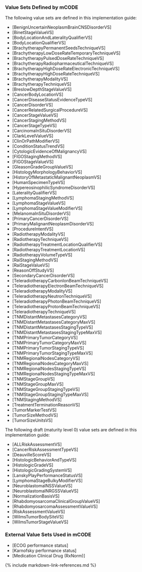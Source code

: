 ### Value Sets Defined by mCODE

The following value sets are defined in this implementation guide:

* [BenignUncertainNeoplasmBrainCNSDisorderVS]
* [BinetStageValueVS]
* [BodyLocationAndLateralityQualifierVS]
* [BodyLocationQualifierVS]
* [BrachytherapyPermanentSeedsTechniqueVS]
* [BrachytherapyLowDoseRateTemporaryTechniqueVS]
* [BrachytherapyPulsedDoseRateTechniqueVS]
* [BrachytherapyRadiopharmaceuticalTechniqueVS]
* [BrachytherapyHighDoseRateElectronicTechniqueVS]
* [BrachytherapyHighDoseRateTechniqueVS]
* [BrachytherapyModalityVS]
* [BrachytherapyTechniqueVS]
* [BreslowDepthStageValueVS]
* [CancerBodyLocationVS]
* [CancerDiseaseStatusEvidenceTypeVS]
* [CancerDisorderVS]
* [CancerRelatedSurgicalProcedureVS]
* [CancerStageValueVS]
* [CancerStagingMethodVS]
* [CancerStageTypeVS]
* [CarcinomaInSituDisorderVS]
* [ClarkLevelValueVS]  
* [ClinOrPathModifierVS]
* [ConditionStatusTrendVS]
* [CytologicEvidenceOfMalignancyVS]
* [FIGOStagingMethodVS]
* [FIGOStageValueVS]
* [GleasonGradeGroupValueVS]
* [HistologyMorphologyBehaviorVS]
* [HistoryOfMetastaticMalignantNeoplasmVS]
* [HumanSpecimenTypeVS]
* [HypereosinophilicSyndromeDisorderVS]
* [LateralityQualifierVS]
* [LymphomaStagingMethodVS]
* [LymphomaStageValueVS]
* [LymphomaStageValueModifierVS]
* [MelanomaInSituDisorderVS]
* [PrimaryCancerDisorderVS]
* [PrimaryMalignantNeoplasmDisorderVS]
* [ProcedureIntentVS]
* [RadiotherapyModalityVS]
* [RadiotherapyTechniqueVS]
* [RadiotherapyTreatmentLocationQualifierVS]
* [RadiotherapyTreatmentLocationVS]
* [RadiotherapyVolumeTypeVS]
* [RaiStagingMethodVS]
* [RaiStageValueVS]
* [ReasonOffStudyVS]
* [SecondaryCancerDisorderVS]
* [TeleradiotherapyCarbonIonBeamTechniqueVS]
* [TeleradiotherapyElectronBeamTechniqueVS]
* [TeleradiotherapyModalityVS]
* [TeleradiotherapyNeutronTechniqueVS]
* [TeleradiotherapyPhotonBeamTechniqueVS]
* [TeleradiotherapyProtonBeamTechniqueVS]
* [TeleradiotherapyTechniqueVS]
* [TNMDistantMetastasesCategoryVS]
* [TNMDistantMetastasesCategoryMaxVS]
* [TNMDistantMetastasesStagingTypeVS]
* [TNMDistantMetastasesStagingTypeMaxVS]
* [TNMPrimaryTumorCategoryVS]
* [TNMPrimaryTumorCategoryMaxVS]
* [TNMPrimaryTumorStagingTypeVS]
* [TNMPrimaryTumorStagingTypeMaxVS]
* [TNMRegionalNodesCategoryVS]
* [TNMRegionalNodesCategoryMaxVS]
* [TNMRegionalNodesStagingTypeVS]
* [TNMRegionalNodesStagingTypeMaxVS]
* [TNMStageGroupVS]
* [TNMStageGroupMaxVS]
* [TNMStageGroupStagingTypeVS]
* [TNMStageGroupStagingTypeMaxVS]
* [TNMStagingMethodVS]
* [TreatmentTerminationReasonVS]
* [TumorMarkerTestVS]
* [TumorSizeMethodVS]
* [TumorSizeUnitsVS]

The following draft (maturity level 0) value sets are defined in this implementation guide:

* [ALLRiskAssessmentVS]
* [CancerRiskAssessmentTypeVS]
* [DeauvilleScoreVS]
* [HistologicBehaviorAndTypeVS]
* [HistologicGradeVS]
* [HistologicGradingSystemVS]
* [LanskyPlayPerformanceStatusVS]
* [LymphomaStageBulkyModifierVS]
* [NeuroblastomaINSSValueVS]
* [NeuroblastomaINRGSSValueVS]
* [NormalizationBasisVS]
* [RhabdomyosarcomaClinicalGroupValueVS]
* [RhabdomyosarcomaAssessmentValueVS]
* [RiskAssessmentValueVS]
* [WilmsTumorBodySiteVS]
* [WilmsTumorStageValueVS]




### External Value Sets Used in mCODE

* [ECOG performance status]
* [Karnofsky performance status]
* [Medication Clinical Drug (RxNorm)]

{% include markdown-link-references.md %}
